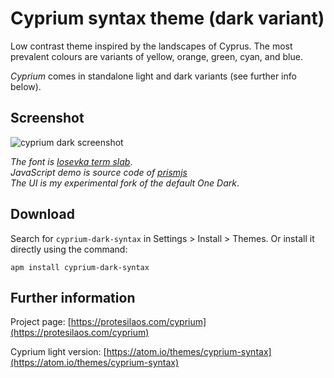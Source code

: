 # Cyprium syntax theme (dark variant)

Low contrast theme inspired by the landscapes of Cyprus. The most prevalent colours are variants of yellow, orange, green, cyan, and blue.

*Cyprium* comes in standalone light and dark variants (see further info below).

## Screenshot

![cyprium dark screenshot](https://raw.githubusercontent.com/protesilaos/prot16/master/cyprium/img/cyprium_dark_sample.png)

*The font is [Iosevka term slab](https://github.com/be5invis/Iosevka)*.  
*JavaScript demo is source code of [prismjs](http://prismjs.com/)*  
*The UI is my experimental fork of the default One Dark*.

## Download

Search for `cyprium-dark-syntax` in Settings > Install > Themes. Or install it directly using the command:

```shell
apm install cyprium-dark-syntax
```

## Further information

Project page: [https://protesilaos.com/cyprium](https://protesilaos.com/cyprium)

Cyprium light version: [https://atom.io/themes/cyprium-syntax](https://atom.io/themes/cyprium-syntax)
